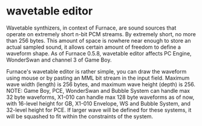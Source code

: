 # wavetable editor

Wavetable synthizers, in context of Furnace, are sound sources that operate on extremely short n-bit PCM streams. By extremely short, no more than 256 bytes. This amount of space is nowhere near enough to store an actual sampled sound, it allows certain amount of freedom to define a waveform shape. As of Furnace 0.5.8, wavetable editor affects PC Engine, WonderSwan and channel 3 of Game Boy.

Furnace's wavetable editor is rather simple, you can draw the waveform using mouse or by pasting an MML bit stream in the input field. Maximum wave width (length) is 256 bytes, and maximum wave height (depth) is 256. NOTE: Game Boy, PCE, WonderSwan and Bubble System can handle max 32 byte waveforms, X1-010 can handle max 128 byte waveforms as of now, with 16-level height for GB, X1-010 Envelope, WS and Bubble System, and 32-level height for PCE. If larger wave will be defined for these systems, it will be squashed to fit within the constraints of the system.  
